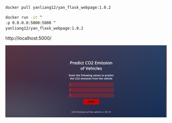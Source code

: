 ```bash
docker pull yanliang12/yan_flask_webpage:1.0.2
```

```bash
docker run -it ^
-p 0.0.0.0:5000:5000 ^
yanliang12/yan_flask_webpage:1.0.2
```

http://localhost:5000/

<img src="screencapture-localhost-5000-predict-2021-11-05-18_08_40.png" width="800">
